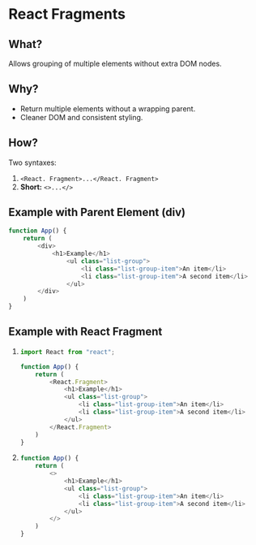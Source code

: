 # React Fragments

## What?
Allows grouping of multiple elements without extra DOM nodes.

## Why?
* Return multiple elements without a wrapping parent.
* Cleaner DOM and consistent styling.

## How?
Two syntaxes:
1. `<React. Fragment>...</React. Fragment>`
2. **Short:** `<>...</>`

## Example with Parent Element (div)
```javascript
function App() {
    return (
        <div>
            <h1>Example</h1>
                <ul class="list-group">
                    <li class="list-group-item">An item</li>
                    <li class="list-group-item">A second item</li>
                </ul>
        </div>
    )
}
```

## Example with React Fragment
1.  ```javascript
    import React from "react";

    function App() {
        return (
            <React.Fragment>
                <h1>Example</h1>
                <ul class="list-group">
                    <li class="list-group-item">An item</li>
                    <li class="list-group-item">A second item</li>
                </ul>
            </React.Fragment>
        )
    }
    ```
2.  ```javascript
    function App() {
        return (
            <>
                <h1>Example</h1>
                <ul class="list-group">
                    <li class="list-group-item">An item</li>
                    <li class="list-group-item">A second item</li>
                </ul>
            </>
        )
    }
    ```
